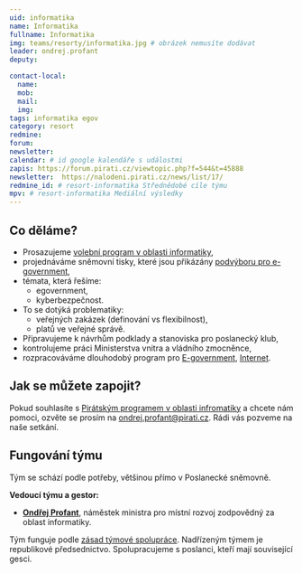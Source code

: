 ```yaml
---
uid: informatika
name: Informatika
fullname: Informatika
img: teams/resorty/informatika.jpg # obrázek nemusíte dodávat
leader: ondrej.profant
deputy:

contact-local:
  name: 
  mob:  
  mail: 
  img: 
tags: informatika egov
category: resort
redmine:
forum:
newsletter:
calendar: # id google kalendáře s událostmi
zapis: https://forum.pirati.cz/viewtopic.php?f=544&t=45888
newsletter:  https://nalodeni.pirati.cz/news/list/17/
redmine_id: # resort-informatika Střednědobé cíle týmu
mpv: # resort-informatika Mediální výsledky
---
```


Co děláme?
----------

* Prosazujeme [volební program v oblasti informatiky](https://www.pirati.cz/program/parlament2021/),
* projednáváme sněmovní tisky, které jsou přikázány [podvýboru pro e-government](http://www.psp.cz/sqw/hp.sqw?k=4427),
* témata, která řešíme:
    * egovernment,
    * kyberbezpečnost.
* To se dotýká problematiky:
    * veřejných zakázek (definování vs flexibilnost),
    * platů ve veřejné správě.
* Připravujeme k návrhům podklady a stanoviska pro poslanecký klub,
* kontrolujeme práci Ministerstva vnitra a vládního zmocněnce,
* rozpracováváme dlouhodobý program pro [E-government](/program/dlouhodoby/e-government/), [Internet](/program/dlouhodoby/internet/).

Jak se můžete zapojit?
----------------------

Pokud souhlasíte s [Pirátským programem v oblasti infromatiky](https://www.pirati.cz/program/parlament2021/) a chcete nám pomoci, ozvěte se prosím na <ondrej.profant@pirati.cz>. Rádi vás pozveme na naše setkání.

Fungování týmu
---------------

Tým se schází podle potřeby, většinou přímo v Poslanecké sněmovně.

**Vedoucí týmu a gestor:**
* **[Ondřej Profant](/lide/ondrej-profant)**, náměstek ministra pro místní rozvoj zodpovědný za oblast informatiky.

Tým funguje podle [zásad týmové spolupráce](https://wiki.pirati.cz/rules/or_zatys). Nadřízeným týmem je republikové předsednictvo. Spolupracujeme s poslanci, kteří mají související gesci.
